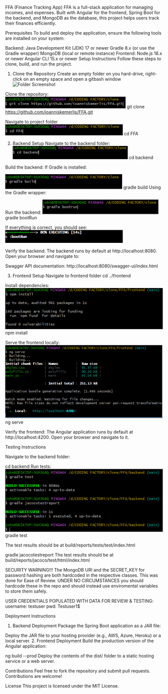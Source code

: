 FFA (Finance Tracking App)
FFA is a full-stack application for managing incomes, and expenses. Built with Angular for the frontend, Spring Boot for the backend, and MongoDB as the database, this project helps users track their finances efficiently.

Prerequisites
To build and deploy the application, ensure the following tools are installed on your system:

Backend:
Java Development Kit (JDK) 17 or newer
Gradle 8.x (or use the Gradle wrapper)
MongoDB (local or remote instance)
Frontend:
Node.js 18.x or newer
Angular CLI 15.x or newer
Setup Instructions
Follow these steps to clone, build, and run the project.

1. Clone the Repository
Create an empty folder on you hard-drive, right-click on an empty space and open a gitbash window
![Folder Screenshot](https://github.com/ioanniskemerlis/FFA/tree/main/images/folder.PNG "Folder Screenshot")

Clone the repository:
![Clone the repository Screenshot](https://github.com/ioanniskemerlis/FFA/blob/main/images/clone.PNG?raw=true "Clone the repository Screenshot")
git clone https://github.com/ioanniskemerlis/FFA.git

Navigate to project folder
![Navigate to folder Screenshot](images/navigate.png "Navigate to folder Screenshot")
cd FFA

2. Backend Setup
Navigate to the backend folder:
![Navigate to backend Screenshot](images/navigate2.png "Navigate to backend Screenshot")
cd backend

Build the backend:
If Gradle is installed:

![Building the backend Screenshot](images/gbuild.png "Building the backend Screenshot")
gradle build
Using the Gradle wrapper:


Run the backend:
![Running the backend Screenshot](images/grun.png "Running the backend Screenshot")
gradle bootRun

If everything is correct, you should see: 
![Running the backend result Screenshot](images/grun1.png "Running the backend result Screenshot")

Verify the backend:
The backend runs by default at http://localhost:8080. Open your browser and navigate to:

Swagger API documentation: http://localhost:8080/swagger-ui/index.html


3. Frontend Setup
Navigate to frontend folder
cd ../frontend

Install dependencies:
![Install dependencies Screenshot](images/installdep.png "Install dependencies Screenshot")
npm install


Serve the frontend locally:
![Serving the frontend Screenshot](images/serve.png "Serving the frontend Screenshot")
ng serve

Verify the frontend:
The Angular application runs by default at http://localhost:4200. Open your browser and navigate to it.


Testing Instructions

Navigate to the backend folder:

cd backend
Run tests:
![Tests Screenshot](images/tests.png "Tests Screenshot")
gradle test

The test results should be at build/reports/tests/test/index.html

gradle jacocotestreport
The test results should be at build/reports/jacoco/test/html/index.html


SECURITY WARNING!!!
The MongoDB URI and the SECRET_KEY for password hashing are both hardcoded in the respective classes. This was done for Ease of Review.
UNDER NO CIRCUMSTANCES you should hardcode these in the repo and should instead use enviromental variables to store them safely.

USER CREDENTIALS POPULATED WITH DATA FOR REVIEW & TESTING:
username: testuser
pwd: Testuser1$


Deployment Instructions
1. Backend Deployment
Package the Spring Boot application as a JAR file:

Deploy the JAR file to your hosting provider (e.g., AWS, Azure, Heroku) or a local server.
2. Frontend Deployment
Build the production version of the Angular application:

ng build --prod
Deploy the contents of the dist/ folder to a static hosting service or a web server.



Contributions
Feel free to fork the repository and submit pull requests. Contributions are welcome!

License
This project is licensed under the MIT License.